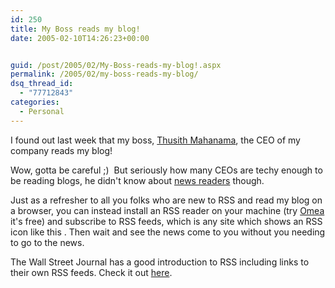 ```yaml
---
id: 250
title: My Boss reads my blog!
date: 2005-02-10T14:26:23+00:00


guid: /post/2005/02/My-Boss-reads-my-blog!.aspx
permalink: /2005/02/my-boss-reads-my-blog/
dsq_thread_id:
  - "77712843"
categories:
  - Personal
---
```

<P>I found out last week that my boss, <A href="http://bta.cc/page.asp?section=whoweare">Thusith Mahanama</A>, the CEO of&nbsp;my company reads my blog! </P>
<P>Wow, gotta be careful ;)&nbsp; But&nbsp;seriously how many CEOs are techy enough to be reading blogs, he didn't know about <A href="http://directory.google.com/Top/Reference/Libraries/Library_and_Information_Science/Technical_Services/Cataloguing/Metadata/RDF/Applications/RSS/News_Readers/">news readers</A> though.</P>
<P>Just as&nbsp;a refresher to all you folks who are new to RSS and read my blog on a browser, you can instead install an RSS reader on your machine (try <A href="http://www.jetbrains.com/omea/reader/">Omea</A> it's free) and subscribe to RSS feeds, which is any site which shows an RSS icon like this <IMG alt="" hspace=0 src="http://www.merill.net/images/rssButton.gif" align=baseline border=0>. Then wait and see the news come to you without you needing to go to the news.</P>
<P>The Wall Street Journal has a good introduction to RSS including links to their own RSS feeds. Check it out <A href="http://online.wsj.com/public/page/0,,0_0813,00.html">here</A>.</P>
